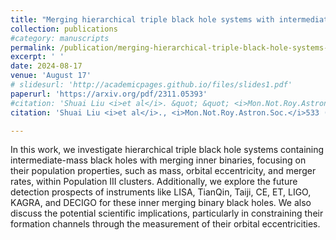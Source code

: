 ```yaml
---
title: "Merging hierarchical triple black hole systems with intermediate-mass black holes in population III star clusters"
collection: publications
#category: manuscripts
permalink: /publication/merging-hierarchical-triple-black-hole-systems-with-intermediate-mass-black-holes-in-population-III-star-clusters
excerpt: ' '
date: 2024-08-17
venue: 'August 17'
# slidesurl: 'http://academicpages.github.io/files/slides1.pdf'
paperurl: 'https://arxiv.org/pdf/2311.05393'
#citation: 'Shuai Liu <i>et al</i>. &quot; &quot; <i>Mon.Not.Roy.Astron.Soc.</i>533 (2024) 2, 2262-2281.'
citation: 'Shuai Liu <i>et al</i>., <i>Mon.Not.Roy.Astron.Soc.</i>533 (2024) 2, 2262-2281.'

---
```


In this work, we investigate hierarchical triple black hole systems containing intermediate-mass black holes with merging inner binaries, focusing on their population properties, such as mass, orbital eccentricity, and merger rates, within Population III clusters. Additionally, we explore the future detection prospects of instruments like LISA, TianQin, Taiji, CE, ET, LIGO, KAGRA, and DECIGO for these inner merging binary black holes. We also discuss the potential scientific implications, particularly in constraining their formation channels through the measurement of their orbital eccentricities.
